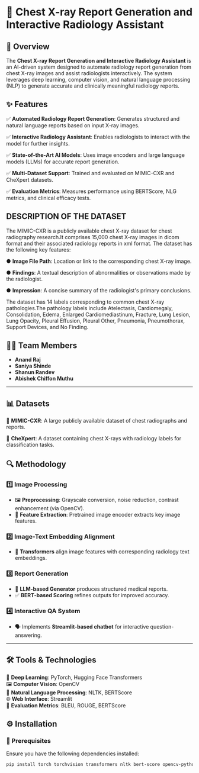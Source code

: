 # 🏥 Chest X-ray Report Generation and Interactive Radiology Assistant

## 📌 Overview
The **Chest X-ray Report Generation and Interactive Radiology Assistant** is an AI-driven system designed to automate radiology report generation from chest X-ray images and assist radiologists interactively. The system leverages deep learning, computer vision, and natural language processing (NLP) to generate accurate and clinically meaningful radiology reports.

## ✨ Features

✅ **Automated Radiology Report Generation**: Generates structured and natural language reports based on input X-ray images.

✅ **Interactive Radiology Assistant**: Enables radiologists to interact with the model for further insights.

✅ **State-of-the-Art AI Models**: Uses image encoders and large language models (LLMs) for accurate report generation.

✅ **Multi-Dataset Support**: Trained and evaluated on MIMIC-CXR and CheXpert datasets.

✅ **Evaluation Metrics**: Measures performance using BERTScore, NLG metrics, and clinical efficacy tests.

## DESCRIPTION OF THE DATASET
The MIMIC-CXR is a publicly available chest X-ray dataset for chest radiography research.It comprises 15,000 
chest X-ray images in dicom format and their associated radiology reports in xml format. The dataset has the 
following key features:

● **Image File Path**: Location or link to the corresponding chest X-ray image.

● **Findings**: A textual description of abnormalities or observations made by the radiologist.

● **Impression**: A concise summary of the radiologist's primary conclusions.

The dataset has 14 labels corresponding to common chest X-ray pathologies.The pathology labels include 
Atelectasis, Cardiomegaly, Consolidation, Edema, Enlarged Cardiomediastinum, Fracture, Lung Lesion, Lung 
Opacity, Pleural Effusion, Pleural Other, Pneumonia, Pneumothorax, Support Devices, and No Finding.

## 👨‍💻 Team Members
- **Anand Raj**
- **Saniya Shinde**
- **Shanun Randev**
- **Abishek Chiffon Muthu**

---

## 📊 Datasets

📌 **MIMIC-CXR**: A large publicly available dataset of chest radiographs and reports.

📌 **CheXpert**: A dataset containing chest X-rays with radiology labels for classification tasks.

## 🔍 Methodology

### 1️⃣ Image Processing
- 🖼 **Preprocessing**: Grayscale conversion, noise reduction, contrast enhancement (via OpenCV).
- 📌 **Feature Extraction**: Pretrained image encoder extracts key image features.

### 2️⃣ Image-Text Embedding Alignment
- 🔗 **Transformers** align image features with corresponding radiology text embeddings.

### 3️⃣ Report Generation
- 📜 **LLM-based Generator** produces structured medical reports.
- ✅ **BERT-based Scoring** refines outputs for improved accuracy.

### 4️⃣ Interactive QA System
- 🗣 Implements **Streamlit-based chatbot** for interactive question-answering.

---

## 🛠 Tools & Technologies

🚀 **Deep Learning**: PyTorch, Hugging Face Transformers  
🖼 **Computer Vision**: OpenCV  
📝 **Natural Language Processing**: NLTK, BERTScore  
🌐 **Web Interface**: Streamlit  
📏 **Evaluation Metrics**: BLEU, ROUGE, BERTScore  

## ⚙️ Installation

### 📌 Prerequisites
Ensure you have the following dependencies installed:
```bash
pip install torch torchvision transformers nltk bert-score opencv-python streamlit
